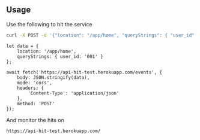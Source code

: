 ## Usage

Use the following to hit the service

```bash
curl -X POST -d '{"location": "/app/home", "queryStrings": { "user_id":  "001" }}'  -H "Content-Type: application/json" 'https://api-hit-test.herokuapp.com/events'
```

```es6
let data = {
	location: '/app/home',
	queryStrings: { user_id: '001' }
};

await fetch('https://api-hit-test.herokuapp.com/events', {
	body: JSON.stringify(data),
	mode: 'cors',
	headers: {
		'Content-Type': 'application/json'
	},
	method: 'POST'
});
```

And monitor the hits on

```
https://api-hit-test.herokuapp.com/
```
